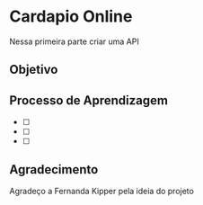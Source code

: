 # Cardapio Online

Nessa primeira parte criar uma API

## Objetivo

## Processo de Aprendizagem

- [ ]
- [ ]
- [ ]

## Agradecimento

Agradeço a Fernanda Kipper pela ideia do projeto
